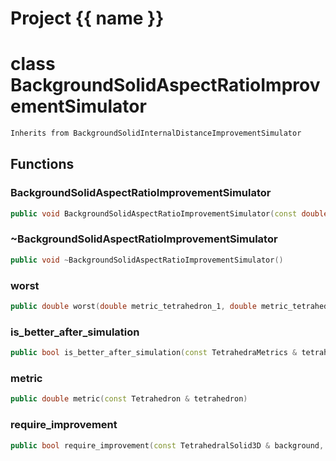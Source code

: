 <script setup>
import {useRoute} from 'vitepress'
const {path} = useRoute()
const tokens = path.split('/')
const words = tokens[2].split('-');
for (let i = 0; i < words.length; i++) {
    words[i] = words[i].charAt(0).toUpperCase() + words[i].slice(1);
    words[i] = words[i].replace('geode', 'Geode')
}
const name = words.join('-');
</script>
# Project {{ name }}

# class BackgroundSolidAspectRatioImprovementSimulator


```cpp
Inherits from BackgroundSolidInternalDistanceImprovementSimulator
```



## Functions

### BackgroundSolidAspectRatioImprovementSimulator

```cpp
public void BackgroundSolidAspectRatioImprovementSimulator(const double aspect_ratio_threshold)
```


### ~BackgroundSolidAspectRatioImprovementSimulator

```cpp
public void ~BackgroundSolidAspectRatioImprovementSimulator()
```


### worst

```cpp
public double worst(double metric_tetrahedron_1, double metric_tetrahedron_2)
```


### is_better_after_simulation

```cpp
public bool is_better_after_simulation(const TetrahedraMetrics & tetrahedra_metrics)
```


### metric

```cpp
public double metric(const Tetrahedron & tetrahedron)
```


### require_improvement

```cpp
public bool require_improvement(const TetrahedralSolid3D & background, index_t tetrahedron_id)
```




